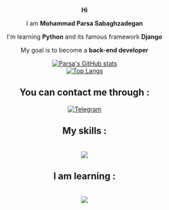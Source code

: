 <div align = center>
  
  
  **Hi**
  
  I am **Mohammad Parsa Sabaghzadegan**
  
  I'm learning **Python** and its famous framework **Django** 
  
  My goal is to become a **back-end developer** 
  
  
  [![Parsa's GitHub stats](https://github-readme-stats.vercel.app/api?username=ParsaSabagh&&theme=tokyonight&show_icons=true)](https://github.com/anuraghazra/github-readme-stats)
  </br>
  [![Top Langs](https://github-readme-stats.vercel.app/api/top-langs/?username=ParsaSabagh&layout=compact&theme=tokyonight&show_icons=true)](https://github.com/anuraghazra/github-readme-stats)
  
  
  <h2>
    You can contact me through : 
  </h2> 
  
  <!--
  [![LinkedIn][2.2]][2]
  [![Instagram][3.2]][3]
  -->
  [![Telegram][4.2]][4]

  [2.2]: https://s4.uupload.ir/files/linkedin_amwn.png
  [3.2]: https://s4.uupload.ir/files/instagram_6djz.png
  [4.2]: https://s4.uupload.ir/files/telegram_q47u.png

  [2]: https://www.linkedin.com/in/
  [3]: https://www.instagram.com
  [4]: https://telegram.me/ParsaSabagh
  
  
  <h2>
    My skills : 
  </h2> 
  
  </br>
  
  <img src="https://skillicons.dev/icons?i=vscode,html,css,python,git,github" />
  
  
  <h2>
    I am learning : 
  </h2> 
  
  </br>
  
  <img src="https://skillicons.dev/icons?i=linux,django,flask,mysql,redis,mongodb,docker" />


</div>

